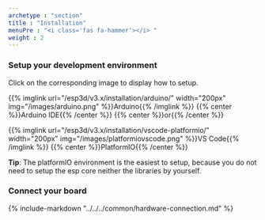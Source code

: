 ```yaml
---
archetype : "section"
title : "Installation"
menuPre : "<i class='fas fa-hammer'></i> "
weight : 2
---
```


### Setup your development environment

Click on the corresponding image to display how to setup.

{{% imglink url="/esp3d/v3.x/installation/arduino/" width="200px" img="/images/arduino.png" %}}Arduino{{% /imglink %}} 
{{% center %}}Arduino IDE{{% /center %}}
{{% center %}}or{{% /center %}}


{{% imglink url="/esp3d/v3.x/installation/vscode-platformio/" width="200px" img="/images/platformiovscode.png" %}}VS Code{{% /imglink %}}
{{% center %}}PlatformIO{{% /center %}}

**Tip**: The platformIO environment is the easiest to setup, because you do not need to setup the esp core neither the libraries by yourself.

### Connect your board 

{% include-markdown "../../../common/hardware-connection.md" %}
